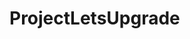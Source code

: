 # ProjectLetsUpgrade

<!-- This Project is front-end based fully responsive.I have used HTML,CSS and js.
TechStartUp is the project name.
All the buttons,icons,quotes and all navigation buttons are responsive. -->
